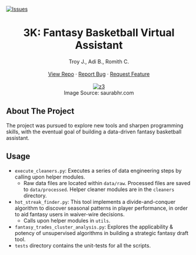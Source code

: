 [![Issues][issues-shield]][issues-url]


<h1 align="center">3K: Fantasy Basketball Virtual Assistant</h1>
  <p align="center">
    Troy J., Adi B., Romith C.
    <br />
    <br />
    <a href="https://github.com/rc-9/3K_Fantasy_Basketball">View Repo</a>
    ·
    <a href="https://github.com/rc-9/3K_Fantasy_Basketball/issues">Report Bug</a>
    ·
    <a href="https://github.com/rc-9/3K_Fantasy_Basketball/issues">Request Feature</a><br />
    <br><a href="https://encrypted-tbn0.gstatic.com/images?q=tbn:ANd9GcSAJn3M_b31v-g2wAm3b5mrWon81HSM1dyP3w&usqp=CAU"><img src="https://encrypted-tbn0.gstatic.com/images?q=tbn:ANd9GcSAJn3M_b31v-g2wAm3b5mrWon81HSM1dyP3w&usqp=CAU" alt="z3" border="" /></a><br />
    Image Source: saurabhr.com
</p>
</div>


## About The Project

The project was pursued to explore new tools and sharpen programming skills, with the eventual goal of building a data-driven fantasy basketball assistant. 

## Usage

- ```execute_cleaners.py```: Executes a series of data engineering steps by calling upon helper modules. 
    - Raw data files are located within `data/raw`. Processed files are saved to `data/processed`. Helper cleaner modules are in the `cleaners` directory.
- ```hot_streak_finder.py```: This tool implements a divide-and-conquer algorithm to discover seasonal patterns in player performance, in order to aid fantasy users in waiver-wire decisions.
  - Calls upon helper modules in `utils`.
- ```fantasy_trades_cluster_analysis.py```: Explores the applicability & potency of unsupervised algorithms in building a strategic fantasy draft tool.
- ```tests``` directory contains the unit-tests for all the scripts.

<!-- MARKDOWN LINKS & IMAGES -->
[issues-shield]: https://img.shields.io/github/issues/rc-9/3K_Fantasy_Basketball.svg?style=for-the-badge
[issues-url]: https://github.com/rc-9/3K_Fantasy_Basketball/issues

